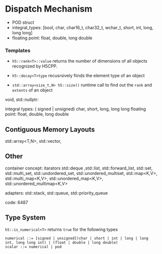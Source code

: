 # Dispatch Mechanism


* POD struct
* integral_types: [bool, char, char16_t, char32_t, wchar_t, short, int, long, long long]
* floating point: float, double, long double

### Templates

- `h5::rank<T>::value` returns the number of dimensions of all objects recognized by H5CPP.

- `h5::decay<T>type` recusrsively fiinds the element type of an object

- `std::array<size_t,N> h5::size()` runtime call to find out the `rank` and `extents` of an object 

void, std::nullptr: 

integral types: ( signed | unsigned) char, short, long, long long
floating point: float, double, long double

## Contiguous Memory Layouts

std::array<T,N>, std::vector<T>, 

## Other
container concept: itarators
std::deque<T> ,std::list, std::forward_list<T>, std::set<T>, std::multi_set<T>, std::undordered_set<T>, std::unordered_multiset<T>, 
std::map<K,V>, std::multi_map<K,V>, std::unordered_map<K,V>, std::unordered_multimap<K,V>

adapters:
std::stack<T>, std::queue<T>, std::priority_queue<T> 

code: 6487

## Type System
`h5::is_numerical<T>` returns `true` for the following types
```
numerical ::= [signed | unsigned](char | short | int | long | long int, long long int) | (float | double | long double)
scalar ::= numerical | pod
```
